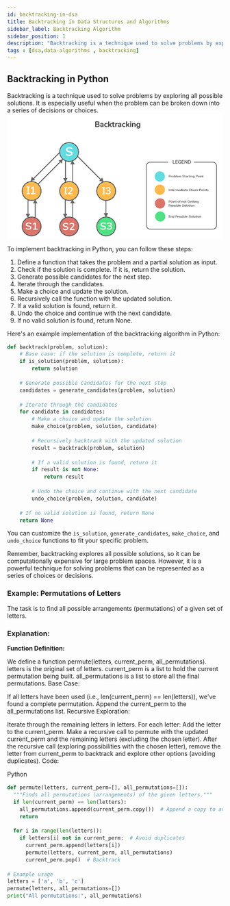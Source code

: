 ```yaml
---
id: backtracking-in-dsa
title: Backtracking in Data Structures and Algorithms
sidebar_label: Backtracking Algorithm
sidebar_position: 1
description: "Backtracking is a technique used to solve problems by exploring all possible solutions."
tags : [dsa,data-algorithms , backtracking]
---
```



## Backtracking in Python

Backtracking is a technique used to solve problems by exploring all possible solutions. It is especially useful when the problem can be broken down into a series of decisions or choices.
![alt text](image-3.png)

To implement backtracking in Python, you can follow these steps:

1. Define a function that takes the problem and a partial solution as input.
2. Check if the solution is complete. If it is, return the solution.
3. Generate possible candidates for the next step.
4. Iterate through the candidates.
5. Make a choice and update the solution.
6. Recursively call the function with the updated solution.
7. If a valid solution is found, return it.
8. Undo the choice and continue with the next candidate.
9. If no valid solution is found, return None.

Here's an example implementation of the backtracking algorithm in Python:

```python
def backtrack(problem, solution):
    # Base case: if the solution is complete, return it
    if is_solution(problem, solution):
        return solution

    # Generate possible candidates for the next step
    candidates = generate_candidates(problem, solution)

    # Iterate through the candidates
    for candidate in candidates:
        # Make a choice and update the solution
        make_choice(problem, solution, candidate)

        # Recursively backtrack with the updated solution
        result = backtrack(problem, solution)

        # If a valid solution is found, return it
        if result is not None:
            return result

        # Undo the choice and continue with the next candidate
        undo_choice(problem, solution, candidate)

    # If no valid solution is found, return None
    return None
```

You can customize the `is_solution`, `generate_candidates`, `make_choice`, and `undo_choice` functions to fit your specific problem.

Remember, backtracking explores all possible solutions, so it can be computationally expensive for large problem spaces. However, it is a powerful technique for solving problems that can be represented as a series of choices or decisions.


### Example: Permutations of Letters

The task is to find all possible arrangements (permutations) of a given set of letters.

### Explanation:

**Function Definition:**

We define a function permute(letters, current_perm, all_permutations).
letters is the original set of letters.
current_perm is a list to hold the current permutation being built.
all_permutations is a list to store all the final permutations.
Base Case:

If all letters have been used (i.e., len(current_perm) == len(letters)), we've found a complete permutation.
Append the current_perm to the all_permutations list.
Recursive Exploration:

Iterate through the remaining letters in letters.
For each letter:
Add the letter to the current_perm.
Make a recursive call to permute with the updated current_perm and the remaining letters (excluding the chosen letter).
After the recursive call (exploring possibilities with the chosen letter), remove the letter from current_perm to backtrack and explore other options (avoiding duplicates).
Code:

Python
```python
def permute(letters, current_perm=[], all_permutations=[]):
  """Finds all permutations (arrangements) of the given letters."""
  if len(current_perm) == len(letters):
    all_permutations.append(current_perm.copy())  # Append a copy to avoid modification
    return

  for i in range(len(letters)):
    if letters[i] not in current_perm:  # Avoid duplicates
      current_perm.append(letters[i])
      permute(letters, current_perm, all_permutations)
      current_perm.pop()  # Backtrack

# Example usage
letters = ['a', 'b', 'c']
permute(letters, all_permutations=[])
print("All permutations:", all_permutations)

```